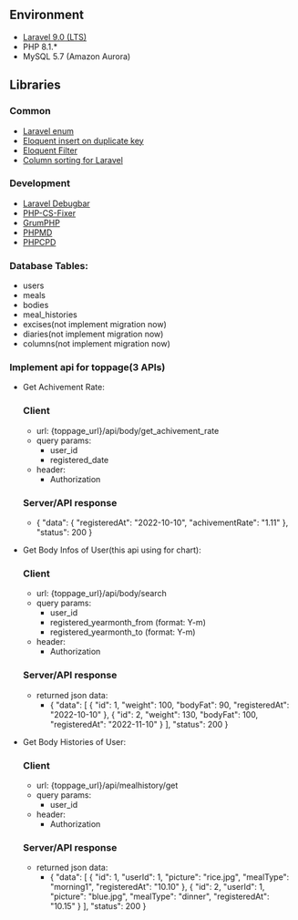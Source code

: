 
## Environment
- [Laravel 9.0 (LTS)](https://laravel.com/docs/9.x/)
- PHP 8.1.*
- MySQL 5.7 (Amazon Aurora)

## Libraries
### Common
- [Laravel enum](https://github.com/BenSampo/laravel-enum)
- [Eloquent insert on duplicate key](https://github.com/guidocella/eloquent-insert-on-duplicate-key)
- [Eloquent Filter](https://github.com/Tucker-Eric/EloquentFilter)
- [Column sorting for Laravel](https://github.com/Kyslik/column-sortable)
### Development
- [Laravel Debugbar](https://github.com/barryvdh/laravel-debugbar)
- [PHP-CS-Fixer](https://github.com/FriendsOfPHP/PHP-CS-Fixer)
- [GrumPHP](https://github.com/phpro/grumphp)
- [PHPMD](https://github.com/phpmd/phpmd)
- [PHPCPD](https://github.com/sebastianbergmann/phpcpd)

### Database Tables:
- users
- meals
- bodies
- meal_histories
- excises(not implement migration now)
- diaries(not implement migration now)
- columns(not implement migration now)
### Implement api for toppage(3 APIs)
- Get Achivement Rate:
    ### Client
    - url: {toppage_url}/api/body/get_achivement_rate
    - query params:
        - user_id
        - registered_date
    - header:
        - Authorization
    ### Server/API response
    - {
        "data": {
            "registeredAt": "2022-10-10",
            "achivementRate": "1.11"
        },
        "status": 200
       }
- Get Body Infos of User(this api using for chart):
    ### Client
    - url: {toppage_url}/api/body/search
    - query params:
        - user_id
        - registered_yearmonth_from
            (format: Y-m)
        - registered_yearmonth_to
            (format: Y-m)
    - header:
        - Authorization

    ### Server/API response
    - returned json data:
        - {
            "data": [
                {
                    "id": 1,
                    "weight": 100,
                    "bodyFat": 90,
                    "registeredAt": "2022-10-10"
                },
                {
                    "id": 2,
                    "weight": 130,
                    "bodyFat": 100,
                    "registeredAt": "2022-11-10"
                }
            ],
            "status": 200
           }
- Get Body Histories of User:
    ### Client
    - url: {toppage_url}/api/mealhistory/get
    - query params:
        - user_id
    - header:
        - Authorization

    ### Server/API response
    - returned json data:
        - {
            "data": [
                {
                    "id": 1,
                    "userId": 1,
                    "picture": "rice.jpg",
                    "mealType": "morning1",
                    "registeredAt": "10.10"
                },
                {
                    "id": 2,
                    "userId": 1,
                    "picture": "blue.jpg",
                    "mealType": "dinner",
                    "registeredAt": "10.15"
                }
            ],
            "status": 200
           }